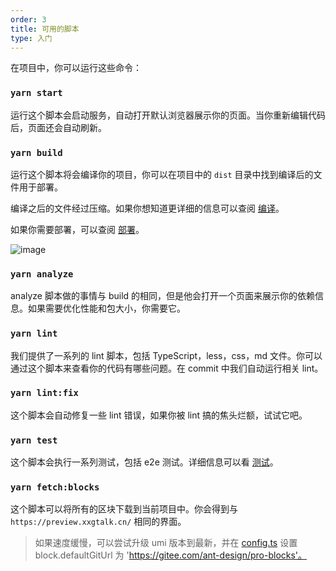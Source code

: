 ```yaml
---
order: 3
title: 可用的脚本
type: 入门
---
```


在项目中，你可以运行这些命令：

### `yarn start`

运行这个脚本会启动服务，自动打开默认浏览器展示你的页面。当你重新编辑代码后，页面还会自动刷新。

### `yarn build`

运行这个脚本将会编译你的项目，你可以在项目中的 `dist` 目录中找到编译后的文件用于部署。

编译之后的文件经过压缩。如果你想知道更详细的信息可以查阅 [编译](/docs/build-cn)。

如果你需要部署，可以查阅 [部署](/docs/deploy-cn)。

![image](https://user-images.githubusercontent.com/8186664/58555863-2a94d380-824d-11e9-8000-db085c7494f7.png)

### `yarn analyze`

analyze 脚本做的事情与 build 的相同，但是他会打开一个页面来展示你的依赖信息。如果需要优化性能和包大小，你需要它。

### `yarn lint`

我们提供了一系列的 lint 脚本，包括 TypeScript，less，css，md 文件。你可以通过这个脚本来查看你的代码有哪些问题。在 commit 中我们自动运行相关 lint。

### `yarn lint:fix`

这个脚本会自动修复一些 lint 错误，如果你被 lint 搞的焦头烂额，试试它吧。

### `yarn test`

这个脚本会执行一系列测试，包括 e2e 测试。详细信息可以看 [测试](/doc/ui-test-cn)。

### `yarn fetch:blocks`

这个脚本可以将所有的区块下载到当前项目中。你会得到与 `https://preview.xxgtalk.cn/` 相同的界面。

> 如果速度缓慢，可以尝试升级 umi 版本到最新，并在 [config.ts](https://github.com/ant-design/ant-design-pro/blob/ad5db1c268100735b5d99624aa75a5cd1be56e2c/config/config.ts#L78) 设置 block.defaultGitUrl 为 'https://gitee.com/ant-design/pro-blocks'。
